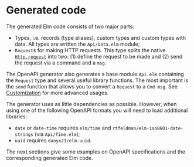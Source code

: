 
# Generated code

The generated Elm code consists of two major parts:
* Types, i.e. records (type aliases), custom types and custom types with data.
  All types are written the `Api/Data.elm` module;
* `Request`s for making HTTP requests.
  This type splits the native [`Http.request`](https://package.elm-lang.org/packages/elm/http/latest/Http#request) into two:
  (1) define the request to be made and
  (2) send the request via a command and a `msg`.

The OpenAPI generator also generates a base module `Api.elm` containing the `Request` type and several useful library functions.
The most important is the `send` function that allows you to convert a `Request` to a `Cmd msg`.
See [Customization](../customization.md) for more advanced usages.

The generator uses as little dependencies as possible.
However, when using one of the following OpenAPI formats you will need to load additional libraries:
* `date` or `date-time` requires `elm/time` and `rtfeldman/elm-iso8601-date-strings` (via `Api/Time.elm`);
* `uuid` requires `danyx23/elm-uuid`.

The next sections give some examples on OpenAPI specifications and the corresponding generated Elm code.
